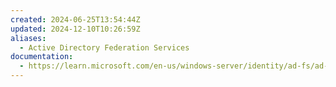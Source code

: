 ```yaml
---
created: 2024-06-25T13:54:44Z
updated: 2024-12-10T10:26:59Z
aliases:
  - Active Directory Federation Services
documentation:
  - https://learn.microsoft.com/en-us/windows-server/identity/ad-fs/ad-fs-overview
---
```

